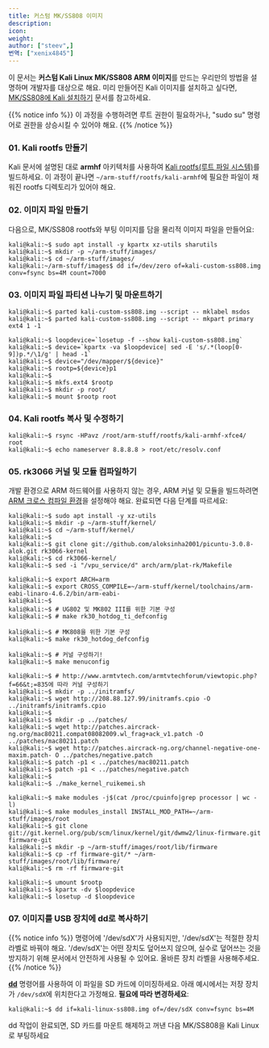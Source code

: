 ```yaml
---
title: 커스텀 MK/SS808 이미지
description:
icon:
weight:
author: ["steev",]
번역: ["xenix4845"]
---
```


이 문서는 **커스텀 Kali Linux MK/SS808 ARM 이미지**를 만드는 우리만의 방법을 설명하며 개발자를 대상으로 해요. 미리 만들어진 Kali 이미지를 설치하고 싶다면, [MK/SS808에 Kali 설치하기](/docs/arm/ss808-mk808/) 문서를 참고하세요.

{{% notice info %}}
이 과정을 수행하려면 루트 권한이 필요하거나, "sudo su" 명령어로 권한을 상승시킬 수 있어야 해요.
{{% /notice %}}

### 01. Kali rootfs 만들기

Kali 문서에 설명된 대로 **armhf** 아키텍처를 사용하여 [Kali rootfs(루트 파일 시스템)](/docs/development/kali-linux-arm-chroot/)를 빌드하세요. 이 과정이 끝나면 `~/arm-stuff/rootfs/kali-armhf`에 필요한 파일이 채워진 rootfs 디렉토리가 있어야 해요.

### 02. 이미지 파일 만들기

다음으로, MK/SS808 rootfs와 부팅 이미지를 담을 물리적 이미지 파일을 만들어요:

```console
kali@kali:~$ sudo apt install -y kpartx xz-utils sharutils
kali@kali:~$ mkdir -p ~/arm-stuff/images/
kali@kali:~$ cd ~/arm-stuff/images/
kali@kali:~/arm-stuff/images$ dd if=/dev/zero of=kali-custom-ss808.img conv=fsync bs=4M count=7000
```

### 03. 이미지 파일 파티션 나누기 및 마운트하기

```console
kali@kali:~$ parted kali-custom-ss808.img --script -- mklabel msdos
kali@kali:~$ parted kali-custom-ss808.img --script -- mkpart primary ext4 1 -1
```

```console
kali@kali:~$ loopdevice=`losetup -f --show kali-custom-ss808.img`
kali@kali:~$ device=`kpartx -va $loopdevice| sed -E 's/.*(loop[0-9])p.*/\1/g' | head -1`
kali@kali:~$ device="/dev/mapper/${device}"
kali@kali:~$ rootp=${device}p1
kali@kali:~$
kali@kali:~$ mkfs.ext4 $rootp
kali@kali:~$ mkdir -p root/
kali@kali:~$ mount $rootp root
```

### 04. Kali rootfs 복사 및 수정하기

```console
kali@kali:~$ rsync -HPavz /root/arm-stuff/rootfs/kali-armhf-xfce4/ root
kali@kali:~$ echo nameserver 8.8.8.8 > root/etc/resolv.conf
```

### 05. rk3066 커널 및 모듈 컴파일하기

개발 환경으로 ARM 하드웨어를 사용하지 않는 경우, ARM 커널 및 모듈을 빌드하려면 [ARM 크로스 컴파일 환경](/docs/development/arm-cross-compilation-environment/)을 설정해야 해요. 완료되면 다음 단계를 따르세요:

```console
kali@kali:~$ sudo apt install -y xz-utils
kali@kali:~$ mkdir -p ~/arm-stuff/kernel/
kali@kali:~$ cd ~/arm-stuff/kernel/
kali@kali:~$
kali@kali:~$ git clone git://github.com/aloksinha2001/picuntu-3.0.8-alok.git rk3066-kernel
kali@kali:~$ cd rk3066-kernel/
kali@kali:~$ sed -i "/vpu_service/d" arch/arm/plat-rk/Makefile
```

```console
kali@kali:~$ export ARCH=arm
kali@kali:~$ export CROSS_COMPILE=~/arm-stuff/kernel/toolchains/arm-eabi-linaro-4.6.2/bin/arm-eabi-
kali@kali:~$
kali@kali:~$ # UG802 및 MK802 III를 위한 기본 구성
kali@kali:~$ # make rk30_hotdog_ti_defconfig

kali@kali:~$ # MK808을 위한 기본 구성
kali@kali:~$ make rk30_hotdog_defconfig

kali@kali:~$ # 커널 구성하기!
kali@kali:~$ make menuconfig

kali@kali:~$ # http://www.armtvtech.com/armtvtechforum/viewtopic.php?f=66&t;=835에 따라 커널 구성하기
kali@kali:~$ mkdir -p ../initramfs/
kali@kali:~$ wget http://208.88.127.99/initramfs.cpio -O ../initramfs/initramfs.cpio
kali@kali:~$
kali@kali:~$ mkdir -p ../patches/
kali@kali:~$ wget http://patches.aircrack-ng.org/mac80211.compat08082009.wl_frag+ack_v1.patch -O ../patches/mac80211.patch
kali@kali:~$ wget http://patches.aircrack-ng.org/channel-negative-one-maxim.patch- O ../patches/negative.patch
kali@kali:~$ patch -p1 < ../patches/mac80211.patch
kali@kali:~$ patch -p1 < ../patches/negative.patch
kali@kali:~$
kali@kali:~$ ./make_kernel_ruikemei.sh
```

```console
kali@kali:~$ make modules -j$(cat /proc/cpuinfo|grep processor | wc -l)
kali@kali:~$ make modules_install INSTALL_MOD_PATH=~/arm-stuff/images/root
kali@kali:~$ git clone git://git.kernel.org/pub/scm/linux/kernel/git/dwmw2/linux-firmware.git firmware-git
kali@kali:~$ mkdir -p ~/arm-stuff/images/root/lib/firmware
kali@kali:~$ cp -rf firmware-git/* ~/arm-stuff/images/root/lib/firmware/
kali@kali:~$ rm -rf firmware-git
```

```console
kali@kali:~$ umount $rootp
kali@kali:~$ kpartx -dv $loopdevice
kali@kali:~$ losetup -d $loopdevice
```

### 07. 이미지를 USB 장치에 dd로 복사하기

{{% notice info %}}
명령어에 '/dev/sdX'가 사용되지만, '/dev/sdX'는 적절한 장치 라벨로 바꿔야 해요. '/dev/sdX'는 어떤 장치도 덮어쓰지 않으며, 실수로 덮어쓰는 것을 방지하기 위해 문서에서 안전하게 사용될 수 있어요. 올바른 장치 라벨을 사용해주세요.
{{% /notice %}}

**[dd](https://manpages.debian.org/testing/coreutils/dd.1.en.html)** 명령어를 사용하여 이 파일을 SD 카드에 이미징하세요. 아래 예시에서는 저장 장치가 `/dev/sdX`에 위치한다고 가정해요. **필요에 따라 변경하세요**:

```console
kali@kali:~$ dd if=kali-linux-ss808.img of=/dev/sdX conv=fsync bs=4M
```

dd 작업이 완료되면, SD 카드를 마운트 해제하고 꺼낸 다음 MK/SS808을 Kali Linux로 부팅하세요
